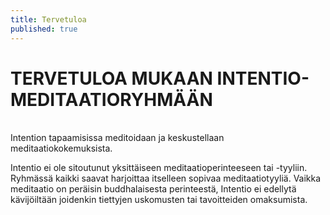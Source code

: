```yaml
---
title: Tervetuloa
published: true
---
```


# <a name="meditaatio" />TERVETULOA MUKAAN INTENTIO-MEDITAATIORYHMÄÄN <br>
<br>
Intention tapaamisissa meditoidaan ja keskustellaan meditaatiokokemuksista.

Intentio ei ole sitoutunut yksittäiseen meditaatioperinteeseen tai -tyyliin. Ryhmässä kaikki saavat harjoittaa itselleen sopivaa meditaatiotyyliä. Vaikka meditaatio on peräisin buddhalaisesta perinteestä, Intentio ei edellytä kävijöiltään joidenkin tiettyjen uskomusten tai tavoitteiden omaksumista.
